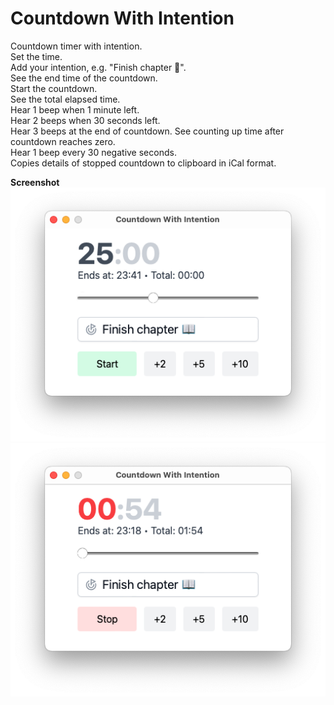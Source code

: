 # Countdown With Intention

Countdown timer with intention.  
Set the time.  
Add your intention, e.g. "Finish chapter 📖".  
See the end time of the countdown.  
Start the countdown.  
See the total elapsed time.  
Hear 1 beep when 1 minute left.  
Hear 2 beeps when 30 seconds left.  
Hear 3 beeps at the end of countdown.
See counting up time after countdown reaches zero.  
Hear 1 beep every 30 negative seconds.  
Copies details of stopped countdown to clipboard in iCal format.  

**Screenshot**  
![Screenshot](screenshot-positive.png)
![Screenshot](screenshot-negative.png)
